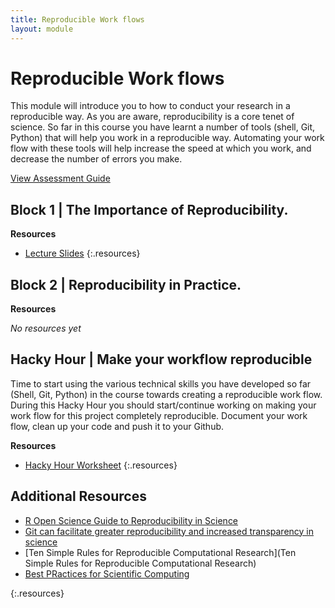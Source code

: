 ```yaml
---
title: Reproducible Work flows
layout: module
---
```



# Reproducible Work flows

This module will introduce you to how to conduct your research in a reproducible way. As you are aware, reproducibility is a core tenet of science. So far in this course you have learnt a number of tools (shell, Git, Python) that will help you work in a reproducible way. Automating your work flow with these tools will help increase the speed at which you work, and decrease the number of errors you make.

[View Assessment Guide](assessment.html)




## Block 1 | The Importance of Reproducibility. 


**Resources**

- [Lecture Slides](http://linkhere.com)
{:.resources}



## Block 2 | Reproducibility in Practice. 


**Resources**

_No resources yet_


## Hacky Hour | Make your workflow reproducible

Time to start using the various technical skills you have developed so far (Shell, Git, Python) in the course towards creating a reproducible work flow. During this Hacky Hour you should start/continue working on making your work flow for this project completely reproducible. Document your work flow, clean up your code and push it to your Github. 

**Resources**

- [Hacky Hour Worksheet](hacky-hour-worksheet.html)
{:.resources}


## Additional Resources
- [R Open Science Guide to Reproducibility in Science ](http://ropensci.github.io/reproducibility-guide/)
- [Git can facilitate greater reproducibility and increased transparency in science](http://scfbm.biomedcentral.com/articles/10.1186/1751-0473-8-7) 
- [Ten Simple Rules for Reproducible Computational Research](Ten Simple Rules for Reproducible Computational Research)
- [Best PRactices for Scientific Computing](http://journals.plos.org/plosbiology/article?id=10.1371/journal.pbio.1001745)

{:.resources}
